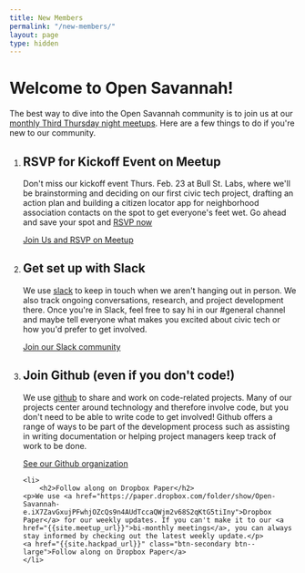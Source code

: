```yaml
---
title: New Members
permalink: "/new-members/"
layout: page
type: hidden
---
```


<h1 class="t-section-headline">Welcome to Open Savannah!</h1>

<p>The best way to dive into the Open Savannah community is to join us at our <a href="{{site.meetup_url}}">monthly Third Thursday night meetups</a>. Here are a few things to do if you're new to our community.</p>

<ol class="walkthrough-list">
     <li>
        <h2>RSVP for Kickoff Event on Meetup</h2>
	<p>Don't miss our kickoff event Thurs. Feb. 23 at Bull St. Labs, where we'll be brainstorming and deciding on our first civic tech project, drafting an action plan and building a citizen locator app for neighborhood association contacts on the spot to get everyone's feet wet. Go ahead and save your spot and <a href="https://www.meetup.com/OpenSavannah/events/237184321/">RSVP now</a></p>
	<a href="https://www.meetup.com/OpenSavannah/events/237184321/" class="btn-secondary btn--large">Join Us and RSVP on Meetup</a>
    </li>
    <li>
        <h2>Get set up with Slack</h2>
        <p>We use <a href="https://techsav.co/wp-login.php?action=slack-invitation">slack</a> to keep in touch when we aren't hanging out in person. We also track ongoing conversations, research, and project development there. Once you're in Slack, feel free to say hi in our #general channel and maybe tell everyone what makes you excited about civic tech or how you'd prefer to get involved.</p>
	<a href="{{site.slack_url}}" class="btn-secondary btn--large">Join our Slack community</a>
    </li>
    <li>
        <h2>Join Github (even if you don't code!)</h2>
	<p>We use <a href="{{site.gitup_url}}">github</a> to share and work on code-related projects. Many of our projects center around technology and therefore involve code, but you don't need to be able to write code to get involved! Github offers a range of ways to be part of the development process such as assisting in writing documentation or helping project managers keep track of work to be done.</p>
	<a href="{{site.github_url}}" class="btn-secondary btn--large">See our Github organization</a>
    </li>
    
    <li>
        <h2>Follow along on Dropbox Paper</h2>
	<p>We use <a href="https://paper.dropbox.com/folder/show/Open-Savannah-e.iX7ZavGxujPFwhjOZcQs9n4AUdTccaQWjm2v68S2qKtG5tiIny">Dropbox Paper</a> for our weekly updates. If you can't make it to our <a href="{{site.meetup_url}}">bi-monthly meetings</a>, you can always stay informed by checking out the latest weekly update.</p>
	<a href="{{site.hackpad_url}}" class="btn-secondary btn--large">Follow along on Dropbox Paper</a>
    </li>
</ol>
